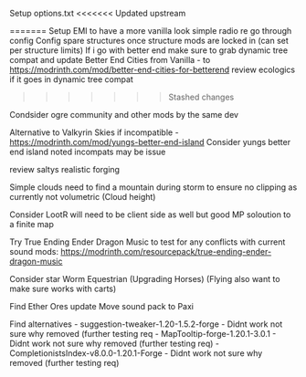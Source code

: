 Setup options.txt
<<<<<<< Updated upstream

=======
Setup EMI to have a more vanilla look
simple radio re go through config
Config spare structures once structure mods are locked in (can set per structure limits)
If i go with better end make sure to grab dynamic tree compat and update Better End Cities from Vanilla - to  https://modrinth.com/mod/better-end-cities-for-betterend
review ecologics if it goes in dynamic tree compat
>>>>>>> Stashed changes


Condsider ogre community and other mods by the same dev

Alternative to Valkyrin Skies if incompatible - https://modrinth.com/mod/yungs-better-end-island
Consider yungs better end island noted incompats may be issue

review saltys realistic forging

Simple clouds need to find a mountain during storm to ensure no clipping as currently not volumetric  (Cloud height)

Consider LootR will need to be client side as well but good MP soloution to a finite map

Try True Ending Ender Dragon Music to test for any conflicts with current sound mods: 
https://modrinth.com/resourcepack/true-ending-ender-dragon-music

Consider star Worm Equestrian (Upgrading Horses) (Flying also want to make sure works with carts)

Find Ether Ores update
Move sound pack to Paxi

Find alternatives
	- suggestion-tweaker-1.20-1.5.2-forge - Didnt work not sure why removed (further testing req
	- MapTooltip-forge-1.20.1-3.0.1 -  Didnt work not sure why removed (further testing req)
	- CompletionistsIndex-v8.0.0-1.20.1-Forge - Didnt work not sure why removed (further testing req)